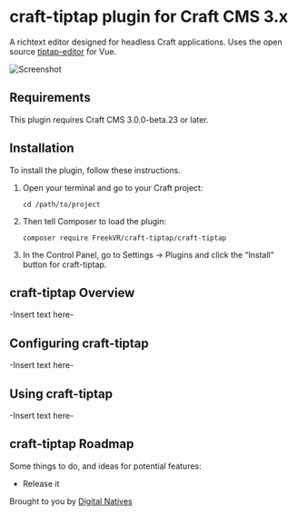 # craft-tiptap plugin for Craft CMS 3.x

A richtext editor designed for headless Craft applications. Uses the open source [tiptap-editor](https://tiptap.scrumpy.io/) for Vue.

![Screenshot](resources/img/plugin-logo.svg)

## Requirements

This plugin requires Craft CMS 3.0.0-beta.23 or later.

## Installation

To install the plugin, follow these instructions.

1.  Open your terminal and go to your Craft project:

        cd /path/to/project

2.  Then tell Composer to load the plugin:

        composer require FreekVR/craft-tiptap/craft-tiptap

3.  In the Control Panel, go to Settings → Plugins and click the “Install” button for craft-tiptap.

## craft-tiptap Overview

-Insert text here-

## Configuring craft-tiptap

-Insert text here-

## Using craft-tiptap

-Insert text here-

## craft-tiptap Roadmap

Some things to do, and ideas for potential features:

- Release it

Brought to you by [Digital Natives](https://www.digitalnatives.nl)
